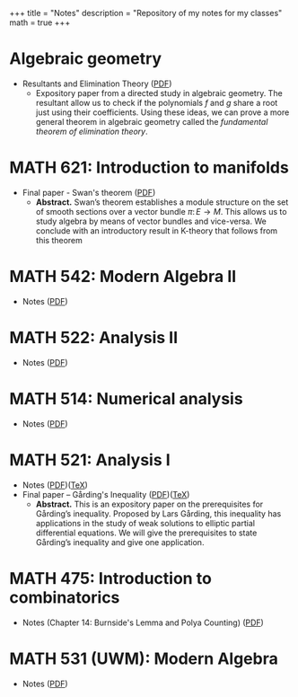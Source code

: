 +++
title = "Notes"
description = "Repository of my notes for my classes"
math = true
+++

# Algebraic geometry

- Resultants and Elimination Theory ([PDF](/pdf/resultants_and_elimination_theory.pdf))
  - Expository paper from a directed study in algebraic geometry. The resultant allow us to check if the polynomials $f$ and $g$ share a root just using their coefficients. Using these ideas, we can prove a more general theorem in algebraic geometry called the _fundamental theorem of elimination theory_.

# MATH 621: Introduction to manifolds

- Final paper - Swan's theorem ([PDF](/pdf/math621/honorspaper.pdf))
  - **Abstract.** Swan’s theorem establishes a module structure on the set of smooth sections over a vector bundle $\pi\colon E\to M$.
    This allows us to study algebra by means
    of vector bundles and vice-versa. We conclude with an introductory result in K-theory that follows from this theorem

# MATH 542: Modern Algebra II

- Notes ([PDF](/pdf/math542/main_542.pdf))

# MATH 522: Analysis II

- Notes ([PDF](/pdf/math522/main_522.pdf))

# MATH 514: Numerical analysis

- Notes ([PDF](/pdf/math514/main_514.pdf))

# MATH 521: Analysis I

- Notes ([PDF](/pdf/math521/main_521.pdf))([TeX](/pdf/math521/main_521.tex))
- Final paper – Gårding's Inequality ([PDF](/pdf/math521/gardings_inequality_521.pdf))([TeX](/pdf/math521/main_honors_paper.tex))
  - **Abstract.** This is an expository paper on the prerequisites for Gårding’s inequality.
    Proposed by Lars Gårding, this inequality has applications in the
    study of weak solutions to elliptic partial differential equations.
    We will give the prerequisites to
    state Gårding’s inequality and give one application.

# MATH 475: Introduction to combinatorics

- Notes (Chapter 14: Burnside's Lemma and Polya Counting) ([PDF](/pdf/math475/main_475.pdf))

# MATH 531 (UWM): Modern Algebra

- Notes ([PDF](/pdf/math531uwm/MATH-531-Notes.pdf))

